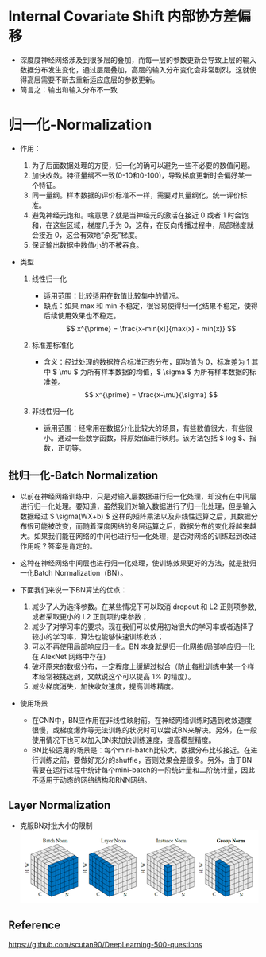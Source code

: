 # Internal Covariate Shift 内部协方差偏移
- 深度度神经网络涉及到很多层的叠加，而每一层的参数更新会导致上层的输入数据分布发生变化，通过层层叠加，高层的输入分布变化会非常剧烈，这就使得高层需要不断去重新适应底层的参数更新。
- 简言之：输出和输入分布不一致
# 归一化-Normalization
- 作用：
    1. 为了后面数据处理的方便，归一化的确可以避免一些不必要的数值问题。
    2. 加快收敛。特征量纲不一致(0-10和0-100)，导致梯度更新时会偏好某一个特征。
    3. 同一量纲。样本数据的评价标准不一样，需要对其量纲化，统一评价标准。
    4. 避免神经元饱和。啥意思？就是当神经元的激活在接近 0 或者 1 时会饱和，在这些区域，梯度几乎为 0，这样，在反向传播过程中，局部梯度就会接近 0，这会有效地“杀死”梯度。
    5. 保证输出数据中数值小的不被吞食。 
- 类型

    1. 线性归一化
        - 适用范围：比较适用在数值比较集中的情况。
        - 缺点：如果 max 和 min 不稳定，很容易使得归一化结果不稳定，使得后续使用效果也不稳定。
    $$
    x^{\prime} = \frac{x-min(x)}{max(x) - min(x)}
    $$

    2. 标准差标准化
        - 含义：经过处理的数据符合标准正态分布，即均值为 0，标准差为 1 其中 $ \mu $ 为所有样本数据的均值，$ \sigma $ 为所有样本数据的标准差。
    $$
    x^{\prime} = \frac{x-\mu}{\sigma}
    $$
    3. 非线性归一化

        - 适用范围：经常用在数据分化比较大的场景，有些数值很大，有些很小。通过一些数学函数，将原始值进行映射。该方法包括 $ log $、指数，正切等。
## 批归一化-Batch Normalization
- 以前在神经网络训练中，只是对输入层数据进行归一化处理，却没有在中间层进行归一化处理。要知道，虽然我们对输入数据进行了归一化处理，但是输入数据经过 $ \sigma(WX+b) $ 这样的矩阵乘法以及非线性运算之后，其数据分布很可能被改变，而随着深度网络的多层运算之后，数据分布的变化将越来越大。如果我们能在网络的中间也进行归一化处理，是否对网络的训练起到改进作用呢？答案是肯定的。 

- 这种在神经网络中间层也进行归一化处理，使训练效果更好的方法，就是批归一化Batch Normalization（BN）。
- 下面我们来说一下BN算法的优点： 
    1. 减少了人为选择参数。在某些情况下可以取消 dropout 和 L2 正则项参数,或者采取更小的 L2 正则项约束参数； 
    2. 减少了对学习率的要求。现在我们可以使用初始很大的学习率或者选择了较小的学习率，算法也能够快速训练收敛； 
    3. 可以不再使用局部响应归一化。BN 本身就是归一化网络(局部响应归一化在 AlexNet 网络中存在) 
    4. 破坏原来的数据分布，一定程度上缓解过拟合（防止每批训练中某一个样本经常被挑选到，文献说这个可以提高 1% 的精度）。 
    5. 减少梯度消失，加快收敛速度，提高训练精度。
- 使用场景
    - 在CNN中，BN应作用在非线性映射前。在神经网络训练时遇到收敛速度很慢，或梯度爆炸等无法训练的状况时可以尝试BN来解决。另外，在一般使用情况下也可以加入BN来加快训练速度，提高模型精度。
    - BN比较适用的场景是：每个mini-batch比较大，数据分布比较接近。在进行训练之前，要做好充分的shuffle，否则效果会差很多。另外，由于BN需要在运行过程中统计每个mini-batch的一阶统计量和二阶统计量，因此不适用于动态的网络结构和RNN网络。

## Layer Normalization
- 克服BN对批大小的限制
![](./pics/3-1.png)
## Reference

https://github.com/scutan90/DeepLearning-500-questions